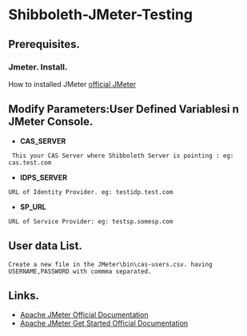 # Shibboleth-JMeter-Testing



## Prerequisites.

### Jmeter. Install.
How to installed JMeter [official JMeter](http://jmeter.apache.org/usermanual/get-started.html)

## Modify Parameters:User Defined Variablesi n JMeter Console.
* **CAS_SERVER**
```
 This your CAS Server where Shibboleth Server is pointing : eg: cas.test.com
```

* **IDPS_SERVER**
```
URL of Identity Provider. eg: testidp.test.com
```

* **SP_URL**
```
URL of Service Provider: eg: testsp.somesp.com
```
## User data List.
```
Create a new file in the JMeter\bin\cas-users.csv. having USERNAME,PASSWORD with commma separated.
```


## Links.

* [Apache JMeter Official Documentation](http://jmeter.apache.org/usermanual/index.html)
* [Apache JMeter Get Started Official Documentation](http://jmeter.apache.org/usermanual/get-started.html)
